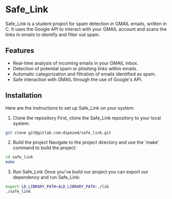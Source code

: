 # Safe_Link

Safe_Link is a student project for spam detection in GMAIL emails, written in C. It uses the Google API to interact with your GMAIL account and scans the links in emails to identify and filter out spam.

## Features

*   Real-time analysis of incoming emails in your GMAIL inbox.
*   Detection of potential spam or phishing links within emails.
*   Automatic categorization and filtration of emails identified as spam.
*   Safe interaction with GMAIL through the use of Google's API.

## Installation 

Here are the instructions to set up Safe_Link on your system:

1. Clone the repository
First, clone the Safe_Link repository to your local system:
```bash
git clone git@gitlab.com:dipezed/safe_link.git
```
2. Build the project
Navigate to the project directory and use the 'make' command to build the project:
```bash
cd safe_link
make
```
3. Run Safe_Link
Once you've build our project you can export our dependency and run Safe_Link:
```bash
export LD_LIBRARY_PATH=$LD_LIBRARY_PATH:./lib
./safe_link
```
